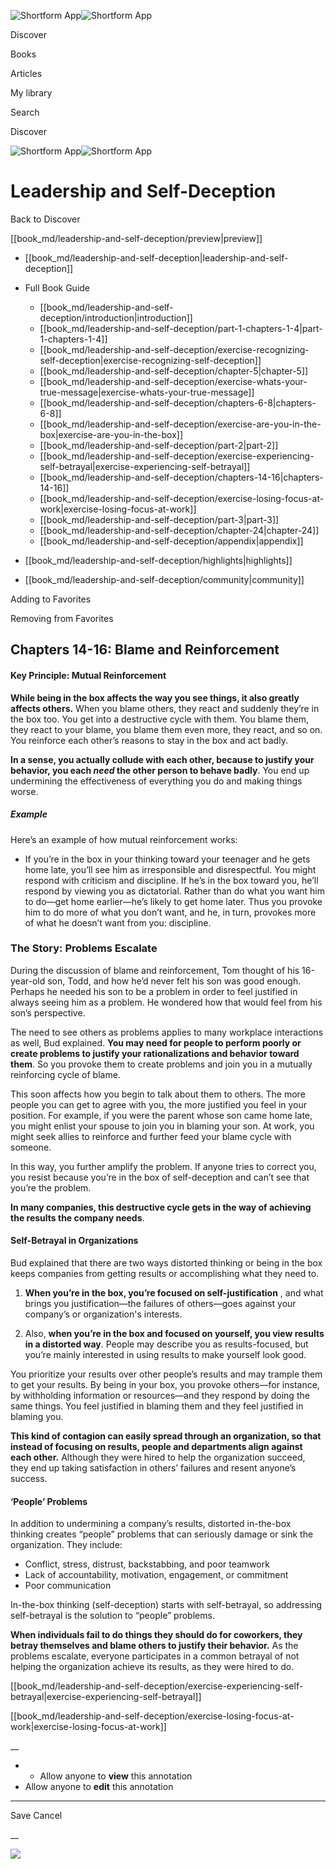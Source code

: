 ![Shortform App](/img/logo.36a2399e.svg)![Shortform App](/img/logo-dark.70c1b072.svg)

Discover

Books

Articles

My library

Search

Discover

![Shortform App](/img/logo.36a2399e.svg)![Shortform App](/img/logo-dark.70c1b072.svg)

# Leadership and Self-Deception

Back to Discover

[[book_md/leadership-and-self-deception/preview|preview]]

  * [[book_md/leadership-and-self-deception|leadership-and-self-deception]]
  * Full Book Guide

    * [[book_md/leadership-and-self-deception/introduction|introduction]]
    * [[book_md/leadership-and-self-deception/part-1-chapters-1-4|part-1-chapters-1-4]]
    * [[book_md/leadership-and-self-deception/exercise-recognizing-self-deception|exercise-recognizing-self-deception]]
    * [[book_md/leadership-and-self-deception/chapter-5|chapter-5]]
    * [[book_md/leadership-and-self-deception/exercise-whats-your-true-message|exercise-whats-your-true-message]]
    * [[book_md/leadership-and-self-deception/chapters-6-8|chapters-6-8]]
    * [[book_md/leadership-and-self-deception/exercise-are-you-in-the-box|exercise-are-you-in-the-box]]
    * [[book_md/leadership-and-self-deception/part-2|part-2]]
    * [[book_md/leadership-and-self-deception/exercise-experiencing-self-betrayal|exercise-experiencing-self-betrayal]]
    * [[book_md/leadership-and-self-deception/chapters-14-16|chapters-14-16]]
    * [[book_md/leadership-and-self-deception/exercise-losing-focus-at-work|exercise-losing-focus-at-work]]
    * [[book_md/leadership-and-self-deception/part-3|part-3]]
    * [[book_md/leadership-and-self-deception/chapter-24|chapter-24]]
    * [[book_md/leadership-and-self-deception/appendix|appendix]]
  * [[book_md/leadership-and-self-deception/highlights|highlights]]
  * [[book_md/leadership-and-self-deception/community|community]]



Adding to Favorites 

Removing from Favorites 

## Chapters 14-16: Blame and Reinforcement

#### Key Principle: Mutual Reinforcement

**While being in the box affects the way you see things, it also greatly affects others.** When you blame others, they react and suddenly they’re in the box too. You get into a destructive cycle with them. You blame them, they react to your blame, you blame them even more, they react, and so on. You reinforce each other’s reasons to stay in the box and act badly.

**In a sense, you actually collude with each other, because to justify your behavior, you each _need_ the other person to behave badly**. You end up undermining the effectiveness of everything you do and making things worse.

##### Example

Here’s an example of how mutual reinforcement works:

  * If you’re in the box in your thinking toward your teenager and he gets home late, you’ll see him as irresponsible and disrespectful. You might respond with criticism and discipline. If he’s in the box toward you, he’ll respond by viewing you as dictatorial. Rather than do what you want him to do—get home earlier—he’s likely to get home later. Thus you provoke him to do more of what you don’t want, and he, in turn, provokes more of what he doesn’t want from you: discipline.



### The Story: Problems Escalate

During the discussion of blame and reinforcement, Tom thought of his 16-year-old son, Todd, and how he’d never felt his son was good enough. Perhaps he needed his son to be a problem in order to feel justified in always seeing him as a problem. He wondered how that would feel from his son’s perspective.

The need to see others as problems applies to many workplace interactions as well, Bud explained. **You may need for people to perform poorly or create problems to justify your rationalizations and behavior toward them**. So you provoke them to create problems and join you in a mutually reinforcing cycle of blame.

This soon affects how you begin to talk about them to others. The more people you can get to agree with you, the more justified you feel in your position. For example, if you were the parent whose son came home late, you might enlist your spouse to join you in blaming your son. At work, you might seek allies to reinforce and further feed your blame cycle with someone.

In this way, you further amplify the problem. If anyone tries to correct you, you resist because you’re in the box of self-deception and can’t see that you’re the problem.

**In many companies, this destructive cycle gets in the way of achieving the results the company needs**.

#### Self-Betrayal in Organizations

Bud explained that there are two ways distorted thinking or being in the box keeps companies from getting results or accomplishing what they need to.

1) **When you’re in the box, you’re focused on self-justification** , and what brings you justification—the failures of others—goes against your company’s or organization's interests.

2) Also, **when you’re in the box and focused on yourself, you view results in a distorted way**. People may describe you as results-focused, but you’re mainly interested in using results to make yourself look good.

You prioritize your results over other people’s results and may trample them to get your results. By being in your box, you provoke others—for instance, by withholding information or resources—and they respond by doing the same things. You feel justified in blaming them and they feel justified in blaming you.

**This kind of contagion can easily spread through an organization, so that instead of focusing on results, people and departments align against each other.** Although they were hired to help the organization succeed, they end up taking satisfaction in others’ failures and resent anyone’s success.

#### ‘People’ Problems

In addition to undermining a company’s results, distorted in-the-box thinking creates “people” problems that can seriously damage or sink the organization. They include:

  * Conflict, stress, distrust, backstabbing, and poor teamwork 
  * Lack of accountability, motivation, engagement, or commitment 
  * Poor communication



In-the-box thinking (self-deception) starts with self-betrayal, so addressing self-betrayal is the solution to “people” problems.

**When individuals fail to do things they should do for coworkers, they betray themselves and blame others to justify their behavior.** As the problems escalate, everyone participates in a common betrayal of not helping the organization achieve its results, as they were hired to do.

[[book_md/leadership-and-self-deception/exercise-experiencing-self-betrayal|exercise-experiencing-self-betrayal]]

[[book_md/leadership-and-self-deception/exercise-losing-focus-at-work|exercise-losing-focus-at-work]]

__

  *   * Allow anyone to **view** this annotation
  * Allow anyone to **edit** this annotation



* * *

Save Cancel

__




![](https://bat.bing.com/action/0?ti=56018282&Ver=2&mid=ed0b2db3-21c3-42be-82cd-363a27b04f12&sid=49fff5b0636c11eeb9c611038afc8668&vid=4a005010636c11ee80c703d4c4a7acd5&vids=0&msclkid=N&pi=0&lg=en-US&sw=800&sh=600&sc=24&nwd=1&tl=Shortform%20%7C%20Leadership%20and%20Self-Deception&p=https%3A%2F%2Fwww.shortform.com%2Fapp%2Fbook%2Fleadership-and-self-deception%2Fchapters-14-16&r=&lt=458&evt=pageLoad&sv=1&rn=15879)
